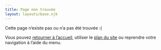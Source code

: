 ```yaml
---
title: Page non trouvée
layout: layouts/base.njk
---
```


Cette page n’existe pas ou n’a pas été trouvée :(

Vous pouvez [retourner à l’accueil](/), utiliser le [plan du site](/infos/plan-du-site) ou reprendre votre navigation à l’aide du menu.
